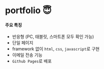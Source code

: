 # portfolio 😇

#### 주요 특징
- 반응형 (PC, 태블릿, 스마트폰 모두 확인 가능)
- 단일 페이지
- framework 없이 `html`, `css`, `javascript`로 구현
- 이메일 전송 기능
- `Github Pages`로 배포

